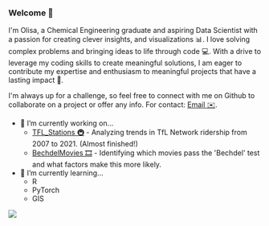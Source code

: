 ### Welcome 🚀

<!-- <h3 align="center">Goal: Analyse and predict future sales of an ecommerce business </h3> -->

I'm Olisa, a Chemical Engineering graduate and aspiring Data Scientist with a passion for creating clever insights, and visualizations 📊. I love solving complex problems and bringing ideas to life through code 💻. With a drive to leverage my coding skills to create meaningful solutions, I am eager to contribute my expertise and enthusiasm to meaningful projects that have a lasting impact 🌱. 

I'm always up for a challenge, so feel free to connect with me on Github to collaborate on a project or offer any info.
For contact: [Email ✉️](mailto:OOsakwe1@icloud.com).



- 🔭 I’m currently working on...
  * [TFL_Stations 🚇](https://github.com/Osakwe1/TFL_Stations) - Analyzing trends in TfL Network ridership from 2007 to 2021. (Almost finished!) 
  * [BechdelMovies 🎞️](https://github.com/Osakwe1/BechdelMovies) - Identifying which movies pass the 'Bechdel' test and what factors make this more likely.
- 🌱 I’m currently learning... 
  * R
  * PyTorch
  * GIS


<!-- [![Top Langs](https://github-readme-stats.vercel.app/api/top-langs/?username=Osakwe)](https://github.com/Osakwe1/github-readme-stats) -->

<!-- [![Top Langs](https://github-readme-stats.vercel.app/api/top-langs/?username=Osakwe1&layout=compact)](https://github.com/Osakwe1/github-readme-stats) -->

<!-- [![GitHub Streak](https://github-readme-streak-stats.herokuapp.com/?user=Osakwe1)](https://git.io/streak-stats) -->

![](https://komarev.com/ghpvc/?username=Osakwe1&label=VIEWS&style=flat-square&color=5a32a8)

<!--
**Osakwe1/Osakwe1** is a ✨ _special_ ✨ repository because its `README.md` (this file) appears on your GitHub profile.

Here are some ideas to get you started:

- 🔭 I’m currently working on ...
- 🌱 I’m currently learning ...
- 👯 I’m looking to collaborate on ...
- 🤔 I’m looking for help with ...
- 💬 Ask me about ...
- 📫 How to reach me: ...
- 😄 Pronouns: ...
- ⚡ Fun fact: ...
-->



